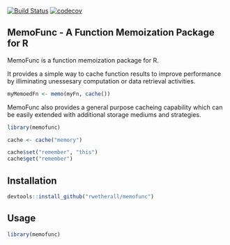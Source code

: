 [![Build Status](https://travis-ci.com/rwetherall/memofunc.svg?token=x2QLvsytRz6d82hRES7c&branch=master)](https://travis-ci.com/rwetherall/memofunc)
[![codecov](https://codecov.io/gh/rwetherall/memofunc/branch/master/graph/badge.svg?token=zPeCig27vf)](https://codecov.io/gh/rwetherall/memofunc)

## MemoFunc - A Function Memoization Package for R

MemoFunc is a function memoization package for R.  

It provides a simple way to cache function results to improve performance by illiminating unessesary computation or data retrieval activities.

``` r
myMemoedFn <- memo(myFn, cache())
```

MemoFunc also provides a general purpose cacheing capability which can be easily extended with additional storage mediums and strategies.

``` r
library(memofunc)

cache <- cache("memory")

cache$set("remember", "this")
cache$get("remember")

```

## Installation

``` r
devtools::install_github("rwetherall/memofunc")
```

## Usage

``` r
library(memofunc)
```
